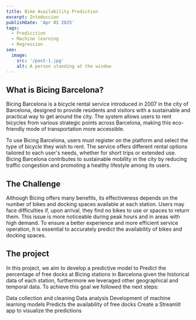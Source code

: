 ```yaml
---
title: Bike Availability Prediction
excerpt: Intoduccion
publishDate: 'Apr 01 2025'
tags:
  - Predicition
  - Machine learning
  - Regression
seo:
  image:
    src: '/post-1.jpg'
    alt: A person standing at the window
---
```




## What is Bicing Barcelona?

Bicing Barcelona is a bicycle rental service introduced in 2007 in the city of Barcelona, designed to provide residents and visitors with a sustainable and practical way to get around the city. The system allows users to rent bicycles from various strategic points across Barcelona, making this eco-friendly mode of transportation more accessible.

To use Bicing Barcelona, users must register on the platform and select the type of bicycle they wish to rent. The service offers different rental options tailored to each user's needs, whether for short trips or extended use. Bicing Barcelona contributes to sustainable mobility in the city by reducing traffic congestion and promoting a healthy lifestyle among its users.


## The Challenge
Although Bicing offers many benefits, its effectiveness depends on the number of bikes and docking spaces available at each station. Users may face difficulties if, upon arrival, they find no bikes to use or spaces to return them. This issue is more noticeable during peak hours and in areas with high demand. To ensure a better experience and more efficient service operation, it is essential to accurately predict the availability of bikes and docking spaces.

## The project

In this project, we aim to develop a predictive model to Predict the percentage of free docks at Bicing stations in Barcelona given the historical data of each station, furthermore we leveraged other geographical and temporal data. To achieve this goal we followed the next steps:

Data collection and cleaning
Data analysis
Development of machine learning models
Predicts the availability of free docks
Create a Streamlit app to visualize the predictions
